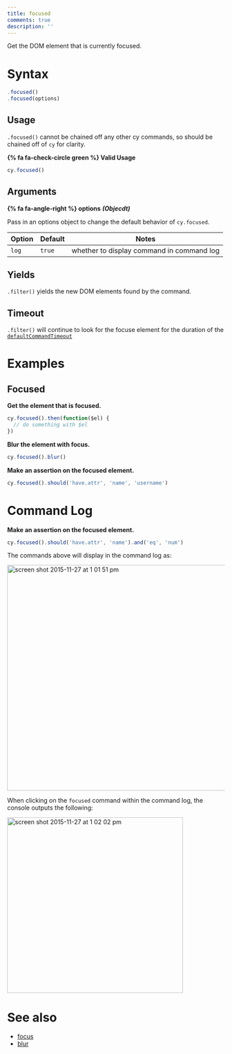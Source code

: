 ```yaml
---
title: focused
comments: true
description: ''
---
```


Get the DOM element that is currently focused.

# Syntax

```javascript
.focused()
.focused(options)
```

## Usage

`.focused()` cannot be chained off any other cy commands, so should be chained off of `cy` for clarity.

**{% fa fa-check-circle green %} Valid Usage**

```javascript
cy.focused()   
```

## Arguments

**{% fa fa-angle-right %} options**  ***(Objecdt)***

Pass in an options object to change the default behavior of `cy.focused`.

Option | Default | Notes
--- | --- | ---
`log` | `true` | whether to display command in command log

## Yields

`.filter()` yields the new DOM elements found by the command.

## Timeout

`.filter()` will continue to look for the focuse element for the duration of the [`defaultCommandTimeout`](https://on.cypress.io/guides/configuration#timeouts)

# Examples

## Focused

**Get the element that is focused.**

```javascript
cy.focused().then(function($el) {
  // do something with $el
})
```

**Blur the element with focus.**

```javascript
cy.focused().blur()
```

**Make an assertion on the focused element.**

```javascript
cy.focused().should('have.attr', 'name', 'username')
```

# Command Log

**Make an assertion on the focused element.**

```javascript
cy.focused().should('have.attr', 'name').and('eq', 'num')
```

The commands above will display in the command log as:

<img width="523" alt="screen shot 2015-11-27 at 1 01 51 pm" src="https://cloud.githubusercontent.com/assets/1271364/11446780/f71fb350-9509-11e5-963a-a6940fbc63b6.png">

When clicking on the `focused` command within the command log, the console outputs the following:

<img width="407" alt="screen shot 2015-11-27 at 1 02 02 pm" src="https://cloud.githubusercontent.com/assets/1271364/11446771/d104a6d0-9509-11e5-9464-2e397cb1eb24.png">

# See also

- [focus](https://on.cypress.io/api/focus)
- [blur](https://on.cypress.io/api/blur)

